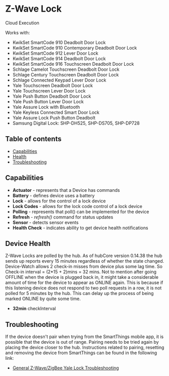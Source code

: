 # Z-Wave Lock

Cloud Execution

Works with: 

* KwikSet SmartCode 910 Deadbolt Door Lock
* KwikSet SmartCode 910 Contemporary Deadbolt Door Lock
* KwikSet SmartCode 912 Lever Door Lock
* KwikSet SmartCode 914 Deadbolt Door Lock
* KwikSet SmartCode 916 Touchscreen Deadbolt Door Lock
* Schlage Camelot Touchscreen Deadbolt Door Lock
* Schlage Century Touchscreen Deadbolt Door Lock
* Schlage Connected Keypad Lever Door Lock
* Yale Touchscreen Deadbolt Door Lock
* Yale Touchscreen Lever Door Lock
* Yale Push Button Deadbolt Door Lock
* Yale Push Button Lever Door Lock
* Yale Assure Lock with Bluetooth
* Yale Keyless Connected Smart Door Lock
* Yale Assure Lock Push Button Deadbolt
* Samsung Digital Lock: SHP-DH525, SHP-DS705, SHP-DP728

## Table of contents

* [Capabilities](#capabilities)
* [Health](#device-health)
* [Troubleshooting](#Troubleshooting)

## Capabilities

* **Actuator** - represents that a Device has commands
* **Battery** - defines device uses a battery
* **Lock** - allows for the control of a lock device
* **Lock Codes** - allows for the lock code control of a lock device
* **Polling** - represents that poll() can be implemented for the device
* **Refresh** - _refresh()_ command for status updates
* **Sensor** - detects sensor events
* **Health Check** - indicates ability to get device health notifications

## Device Health

Z-Wave Locks are polled by the hub.
As of hubCore version 0.14.38 the hub sends up reports every 15 minutes regardless of whether the state changed.
Device-Watch allows 2 check-in misses from device plus some lag time. So Check-in interval = (2*15 + 2)mins = 32 mins.
Not to mention after going OFFLINE when the device is plugged back in, it might take a considerable amount of time for
the device to appear as ONLINE again. This is because if this listening device does not respond to two poll requests in a row,
it is not polled for 5 minutes by the hub. This can delay up the process of being marked ONLINE by quite some time.

* __32min__ checkInterval

## Troubleshooting

If the device doesn't pair when trying from the SmartThings mobile app, it is possible that the device is out of range.
Pairing needs to be tried again by placing the device closer to the hub.
Instructions related to pairing, resetting and removing the device from SmartThings can be found in the following link:
* [General Z-Wave/ZigBee Yale Lock Troubleshooting](https://support.smartthings.com/hc/en-us/articles/205138400-How-to-connect-Yale-locks)
